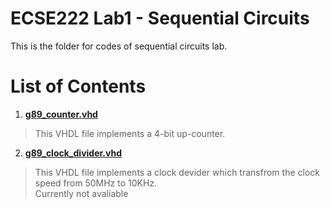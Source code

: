# ECSE222 Lab1 - Sequential Circuits  
This is the folder for codes of sequential circuits lab.  

# List of Contents  
1) [__g89_counter.vhd__](https://github.com/Catosine/ECSE222---VHDL/blob/master/Lab2/g89_counter.vhd)  
> This VHDL file implements a 4-bit up-counter.  

2) [__g89_clock_divider.vhd__](https://github.com/Catosine/ECSE222---VHDL/blob/master/Lab2)  
> This VHDL file implements a clock devider which transfrom the clock speed from 50MHz to 10KHz.  
> Currently not avaliable  
